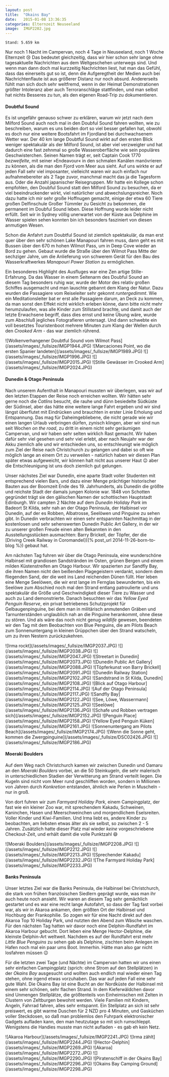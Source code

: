 ```yaml
---
layout: post
title:  "Okains Bay"
date:   2015-01-08 13:36:35
categories: Elternzeit Neuseeland
image:  IMGP2202.jpg
---
```

	Stand: 5.659 km

Nur noch 1 Nacht im Campervan, noch 4 Tage in Neuseeland, noch 1 Woche Elternzeit :cry: Das bedeutet gleichzeitig, dass wir hier schon sehr lange ohne tagesaktuelle Nachrichten aus dem Weltgeschehen unterwegs sind. Und wenn man dann doch mal kurzzeitig Nachrichten liest, hat man das Gefühl, dass das einerseits gut so ist, denn die Aufgeregtheit der Medien auch bei Nachrichtenflaute ist aus größerer Distanz nur noch absurd. Andererseits fühlt man sich doch sehr weltfremd, wenn in der Heimat Demonstrationen größter Intoleranz aber auch Terroranschläge stattfinden, und man selbst hat nichts Besseres zu tun, als den eigenen Road-Trip zu dokumentieren.

#### Doubtful Sound

Es ist ungefähr genauso schwer zu erklären, warum wir jetzt nach dem Milford Sound auch noch mal in den Doubful Sound fahren wollten, wie zu beschreiben, warum es uns beiden dort so viel besser gefallen hat, obwohl es doch nur eine weitere Bootsfahrt im Fjordland bei durchwachsenem Wetter war. Der 40 km lange Doubtful Sound wirkt auf den ersten Blick weniger spektakulär als der Milford Sound, ist aber viel verzweigter und hat dadurch eine fast zehnmal so große Wasseroberfläche wie sein populäres Geschwisterchen. Seinen Namen trägt er, seit Captain Cook 1770 *bezweifelte*, mit seiner »Endeavour« in den schmalen Kanälen manövrieren zu können, als die man den Fjord vom Meer aus sieht. Auf uns wirkte er auf jeden Fall sehr viel imposanter, vielleicht waren wir auch einfach nur aufnahmebereiter als 2 Tage zuvor, manchmal macht das ja die Tagesform aus. Oder die Anzahl japanischer Reisegruppen. Mir hatte ein Kollege schon empfohlen, den Doubful Sound statt den Milford Sound zu besuchen, da er viel beeindruckender wirkt, viel natürlicher und abwechslungsreicher. Noch dazu hatte ich mir sehr große Hoffnugen gemacht, einige der etwa 60 Tiere großen Delfinschule Großer Tümmler zu Gesicht zu bekommen, die permanent im Doubful Sound leben. Diese Hoffnung wurde leider nicht erfüllt. Seit wir in Sydney völlig unerwartet von der Küste aus Delphine im Wasser spielen sehen konnten bin ich besonders fasziniert von diesen anmutigen Wesen.

Schon die Anfahrt zum Doubtful Sound ist ziemlich spektakulär, da man erst quer über den sehr schönen Lake Manapouri fahren muss, dann geht es mit Bussen über den 670 m hohen Wilmot Pass, um in Deep Cove wieder an Bord zu gehen. Gebaut wurde die Straße über den Wilmot Pass Mitte der sechziger Jahre, um die Anlieferung von schwerem Gerät für den Bau des Wasserkraftwerkes *Manapouri Power Station* zu ermöglichen.

Ein besonderes Highlight des Ausfluges war eine Zen artige Stille-Erfahrung. Da das Wasser in einem Seitenarm des Doubful Sound an diesem Tag besonders ruhig war, wurde der Motor des relativ großen Schiffes ausgemacht und man lauschte gebannt dem Klang der Natur. Dazu wurden die Passagiere vom Reiseleiter sehr gekonnt *runtergedimmt*. Wie ein Meditationsleiter bat er erst alle Passagiere darum, an Deck zu kommen, da man sonst den Effekt nicht wirklich erleben könne, dann bitte nicht mehr herumzulaufen, was alle Kinder zum Stillstand brachte, und damit auch der letzte Erwachsene begriff, dass dies ernst und keine Übung wäre, wurde zum Abschluß jegliches Fotografieren untersagt. Und dann schwebte ein voll besetztes Touristenboot mehrere Minuten zum Klang der Wellen durch den *Crooked Arm* - das war ziemlich rührend.


<div class="carousel">
![Wolkenverhangener Doubtful Sound vom Wilmot Pass](/assets/images/_fullsize/IMGP1944.JPG)
![Marcaciones Point, wo die ersten Spanier landeten](/assets/images/_fullsize/IMGP1989.JPG)
![](/assets/images/_fullsize/IMGP1996.JPG)
![](/assets/images/_fullsize/IMGP2015.JPG)
![Stille Gewässer im Crooked Arm](/assets/images/_fullsize/IMGP2024.JPG)
</div>

#### Dunedin & Otago Peninsula

Nach unserem Aufenthalt in Manapouri mussten wir überlegen, was wir auf den letzten Etappen der Reise noch erreichen wollten. Wir hätten sehr gerne noch die *Catlins* besucht, die rauhe und dünn besiedelte Südküste der Südinsel, aber das hätte eine weitere lange Fahrt ergeben und wir sind längst überflutet mit Eindrücken und brauchten in erster Linie Erholung und Entspannung. Das mag für Daheimgebliebene, die nicht gerade wie wir einen langen Urlaub verbringen dürfen, zynisch klingen, aber wir sind nun seit Wochen *on the road*, zu dritt in einem nicht sehr geräumigen Campervan, und wir haben sehr selten wirklich Rast gemacht. Wir haben dafür sehr viel gesehen und sehr viel erlebt, aber nach Neujahr war der Akku ziemlich alle und wir entschieden uns, so entschleunigt wie möglich zum Ziel der Reise nach Christchurch zu gelangen und dabei so oft wie möglich lange an einem Ort zu verweilen - natürlich haben wir diesen Plan später etwas aufgeweicht, wir können halt nicht aus unserer Haut :wink: aber die Entschleunigung ist uns doch ziemlich gut gelungen.

Unser nächstes Ziel war Dunedin, eine aparte Stadt voller Studenten mit entsprechend vielen Bars, und dazu einer Menge prächtiger historischer Bauten aus der Boomzeit Ende des 19. Jahrhunderts, als Dunedin die größte und reichste Stadt der damals jungen Kolonie war. 1848 von Schotten gegründet trägt sie den gälischen Namen der schottischen Hauptstadt Edinburgh. Wir campten 2 Nächte auf dem *Dunedin Holiday Park* im Badeort St Kilda, sehr nah an der Otago Peninsula, der Halbinsel vor Dunedin, auf der es Robben, Albatrosse, Seelöwen und Pinguine zu sehen gibt. In Dunedin verbrachten wir einen sehr entspannten Nachmittag in der kostenlosen und sehr sehenswerten Dunedin Public Art Gallery, in der wir zu unserer großen Freude einen alten Bekannten in den Ausstellungsstücken ausmachten: Barry Brickell, der Töpfer, der die [Driving Creek Railway in Coromandel]({% post_url 2014-11-26-born-to-blog %}) gebaut hat.

Am nächsten Tag fuhren wir über die Otago Peninsula, eine wunderschöne Halbinsel mit grandiosen Sandstränden im Osten, grünen Bergen und einem milden Küstenstreifen am Otago Harbour. Wir spazierten zur Sandfly Bay, die ihren Namen nicht den beißenden Plagegeistern verdankt, sondern dem fliegenden Sand, der die weit ins Land reichenden Dünen füllt. Hier leben eine Menge Seelöwen, die wir erst lange im Fernglas bewunderten, bis ein Seelöwe zum Abschied noch mal den Strand entlang patroulierte und uns spektakulär die Größe und Geschwindigkeit dieser Tiere zu Wasser und auch zu Land demonstrierte. Danach besuchten wir das *Yellow Eyed Penguin Reserve*, ein privat betriebenes Schutzprojekt für Gelbaugenpinguine, bei dem man in militärisch anmutenden Gräben und Tarnunterständen unglaublich nah an die Pinguine herankommt, ohne diese zu stören. Und als wäre das noch nicht genug *wildlife* gewesen, beendeten wir den Tag mit dem Beobachten von Blue Penguins, die am Pilots Beach zum Sonnenuntergang in kleinen Grüppchen über den Strand watscheln, um zu ihren Nestern zurückzukehren.

<div class="carousel">
![Irma rockt](/assets/images/_fullsize/IMGP2037.JPG)
![](/assets/images/_fullsize/IMGP2038.JPG)
![](/assets/images/_fullsize/IMGP2047.JPG)
![Streetart in Dunedin](/assets/images/_fullsize/IMGP2073.JPG)
![Dunedin Public Art Gallery](/assets/images/_fullsize/IMGP2088.JPG)
![Töpferkunst von Barry Brickell](/assets/images/_fullsize/IMGP2091.JPG)
![Dunedin Railway Station](/assets/images/_fullsize/IMGP2102.JPG)
![Sandstrand in St Kilda, Dunedin](/assets/images/_fullsize/IMGP2108.JPG)
![Blick auf Otago Harbour](/assets/images/_fullsize/IMGP2114.JPG)
![Auf der Otago Peninsula](/assets/images/_fullsize/IMGP2117.JPG)
![Sandfly Bay](/assets/images/_fullsize/IMGP2122.JPG)
![See, Löwe, Wassermann](/assets/images/_fullsize/IMGP2125.JPG)
![Seelöwe](/assets/images/_fullsize/IMGP2136.JPG)
![Schafe und Robben vertragen sich](/assets/images/_fullsize/IMGP2152.JPG)
![Penguin Place](/assets/images/_fullsize/IMGP2158.JPG)
![Yellow Eyed Penguin Küken](/assets/images/_fullsize/IMGP2161.JPG)
![Sonnenuntergang am Pilots Beach](/assets/images/_fullsize/IMGP2174.JPG)
![Wenn die Sonne geht, kommen die Zwergpinguine](/assets/images/_fullsize/DSC02426.JPG)
![](/assets/images/_fullsize/IMGP2186.JPG)
</div>

#### Moeraki Boulders

Auf dem Weg nach Christchurch kamen wir zwischen Dunedin und Oamaru an den *Moeraki Boulders* vorbei, an die 50 Steinkugeln, die sehr malerisch in unterschiedlichen Stadien der Verwitterung am Strand verteilt liegen. Die Kugeln sind nicht vom Meer rund geschliffen worden, sondern in Millionen von Jahren durch *Konkretion* entstanden, ähnlich wie Perlen in Muscheln - nur in groß.

Von dort fuhren wir zum *Farmyard Holiday Park*, einem Campingplatz, der fast wie ein kleiner Zoo war, mit sprechendem Kakadu, Schweinen, Kaninchen, Hasen und Meerschweinchen und morgendlichem Eselsreiten. Voller Kinder und Kiwi-Familien. Und Irma liebt es, andere Kinder zu beobachten, am liebsten etwas älter als sie selbst, so zwischen 2 - 5 Jahren. Zusätzlich hatte dieser Platz mal wieder *keine* vorgeschriebene Checkout-Zeit, und erhält damit die volle Punktzahl :smile:

<div class="carousel">
![Moeraki Boulders](/assets/images/_fullsize/IMGP2208.JPG)
![](/assets/images/_fullsize/IMGP2212.JPG)
![](/assets/images/_fullsize/IMGP2213.JPG)
![Sprechender Kakadu](/assets/images/_fullsize/IMGP2232.JPG)
![The Farmyard Holiday Park](/assets/images/_fullsize/IMGP2233.JPG)
</div>

#### Banks Peninsula

Unser letztes Ziel war die Banks Peninsula, die Halbinsel bei Christchurch, die stark von frühen französischen Siedlern geprägt wurde, was man ihr auch heute noch ansieht. Wir waren an diesem Tag sehr gemächlich gestartet und es war eine recht lange Autofahrt, so dass der Tag fast vorbei war, als wir in Akaroa ankamen, dem größten Ort der Halbinsel und Hochburg der Frankophilie. So zogen wir für eine Nacht direkt auf den Akaroa Top 10 Holiday Park, und nutzten den Abend zum Wäsche waschen. Für den nächsten Tag hatten wir davor noch eine Delphin-Rundfahrt im Akaroa Harbour gebucht. Dort leben eine Menge Hector-Delphine, die kleinste Delphin-Art weltweit. Nachdem es auf der Rundfahrt erst mehr *Little Blue Penguins* zu sehen gab als Delphine, zischten beim Anlegen im Hafen noch mal ein paar ums Boot. Immerhin. Hätte man also gar nicht losfahren müssen :wink:

Für die letzten zwei Tage (und Nächte) im Campervan hatten wir uns einen sehr einfachen Campingplatz (sprich: ohne Strom auf den Stellplätzen) in der *Okains Bay* ausgesucht und wollten auch endlich mal wieder einen Tag stehen, ohne irgend etwas vorzuhaben. Das war auf jeden Fall eine sehr gute Wahl. Die Okains Bay ist eine Bucht an der Nordküste der Halbinsel mit einem sehr schönen, sehr flachen Strand. In dem Kieferwäldchen davor sind Unmengen Stellplätze, die größtenteils von Einheimischen mit Zelten in Clustern von Zeltburgen bewohnt werden. Viele Familien mit Kindern, Angeln, Fahrrad fahren, alles sehr entspannt. Ein Stellplatz an sich ist sehr preiswert, es gibt warme Duschen für 2 NZD pro 4 Minuten, und Gasküchen voller Steckdosen, so daß man problemlos den Fuhrpark elektronischer Gadgets aufladen kann, den man heutzutage so mit sich rumschleppt. Wenigstens die Handies musste man nicht aufladen - es gab eh kein Netz.

<div class="carousel">
![Akaroa Harbour](/assets/images/_fullsize/IMGP2241.JPG)
![Irma zählt](/assets/images/_fullsize/IMGP2244.JPG)
![Hector-Delphin](/assets/images/_fullsize/IMGP2269.JPG)
![Akaroa](/assets/images/_fullsize/IMGP2272.JPG)
![](/assets/images/_fullsize/IMGP2290.JPG)
![Piratenschiff in der Okains Bay](/assets/images/_fullsize/IMGP2296.JPG)
![Okains Bay Camping Ground](/assets/images/_fullsize/IMGP2298.JPG)
</div>

